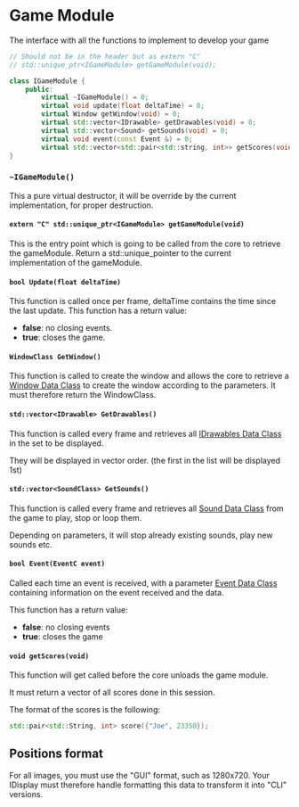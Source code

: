 # Game Module

The interface with all the functions to implement to develop your game

```Cpp
// Should not be in the header but as extern "C"
// std::unique_ptr<IGameModule> getGameModule(void);

class IGameModule {
    public:
        virtual ~IGameModule() = 0;
        virtual void update(float deltaTime) = 0;
        virtual Window getWindow(void) = 0;
        virtual std::vector<IDrawable> getDrawables(void) = 0;
        virtual std::vector<Sound> getSounds(void) = 0;
        virtual void event(const Event &) = 0;
        virtual std::vector<std::pair<std::string, int>> getScores(void) = 0;
}
```

### `~IGameModule()`
This a pure virtual destructor, it will be override by the current implementation, for proper destruction.
#### `extern "C" std::unique_ptr<IGameModule> getGameModule(void)`
This is the entry point which is going to be called from the core to retrieve the gameModule.
Return a std::unique_pointer to the current implementation of the gameModule.
#### `bool Update(float deltaTime)`
This function is called once per frame, deltaTime contains the time since the last update.
This function has a return value:
- **false**: no closing events.
- **true**: closes the game.
#### `WindowClass GetWindow()`
This function is called to create the window and allows the core to retrieve a [Window Data Class](<Data structures.md#Window>) to create the window according to the parameters.
It must therefore return the WindowClass.
#### `std::vector<IDrawable> GetDrawables()`
This function is called every frame and retrieves all [IDrawables Data Class](<Data structures.md#IDrawable>) in the set to be displayed.

They will be displayed in vector order. (the first in the list will be displayed 1st)
#### `std::vector<SoundClass> GetSounds()`
This function is called every frame and retrieves all [Sound Data Class](<Data structures.md#Sound>) from the game to play, stop or loop them.

Depending on parameters, it will stop already existing sounds, play new sounds etc.
#### `bool Event(EventC event)`
Called each time an event is received, with a parameter [Event Data Class](<Data structures.md#Event>) containing information on the event received and the data.

This function has a return value:
- **false**: no closing events
- **true**: closes the game

#### `void getScores(void)`
This function will get called before the core unloads the game module.

It must return a vector of all scores done in this session.

The format of the scores is the following:
```Cpp
std::pair<std::String, int> score({"Joe", 23350});
```

## Positions format
For all images, you must use the "GUI" format, such as 1280x720.
Your IDisplay must therefore handle formatting this data to transform it into "CLI" versions.